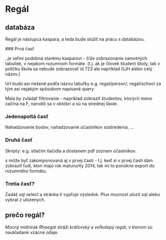 # Regál

## databáza

Regál je nástupca kaspara, a teda bude slúžiť na prácu s databázou.

### Prvá časť 

..je veľmi podobná starému kasparovi - čiže zobrazovanie
samotných tabuliek, v nejakom rozumnom formáte.
(t.j. ak je človek študent školy, tak v políčku škola sa nebude zobrazovať id 723 ale napríklad GJH
alebo celý názov.)

Url budú asi riešené podľa názvu tabuľky e.g. regal/person/, regal/school za tým asi nejakým
spôsobom napísané query

Mala by zvládať filtrovanie - napríklad zobraziť študentov, ktorých meno začína na F, narodili sa v
októbri a sú na strednej škole.

### Jedenapoltá časť

Nahadzovanie bodov, nahadzovanie účastníkov sústredenia, ...

### Druhá časť
Skripty: e.g. stlačím tlačidla a dostanem pdf zoznam účastníkov.

s môže byť zakomponovaná aj v prvej časti - t.j. keď si v prvej časti dám zobraziť ľudí, ktorí
majú rok matururity 2014, tak mi to ponúkne export do rozumného formátu.

### Tretia časť?

Zadáš sql select a stránka ti vypľuje výsledok.
Plus moznost ulozit sql alebo vybrat z ulozenych.


## prečo regál?

Mocný midnirak _Rhaegal_ stráži _kráľovský_ a _veľkolepý_ _regál_, v ktorom sú naukladané vzácne
údaje.

